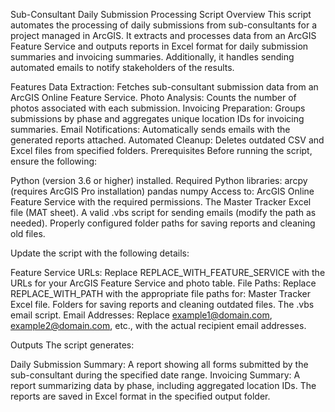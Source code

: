 Sub-Consultant Daily Submission Processing Script
Overview
This script automates the processing of daily submissions from sub-consultants for a project managed in ArcGIS. It extracts and processes data from an ArcGIS Feature Service and outputs reports in Excel format for daily submission summaries and invoicing summaries. Additionally, it handles sending automated emails to notify stakeholders of the results.

Features
Data Extraction: Fetches sub-consultant submission data from an ArcGIS Online Feature Service.
Photo Analysis: Counts the number of photos associated with each submission.
Invoicing Preparation: Groups submissions by phase and aggregates unique location IDs for invoicing summaries.
Email Notifications: Automatically sends emails with the generated reports attached.
Automated Cleanup: Deletes outdated CSV and Excel files from specified folders.
Prerequisites
Before running the script, ensure the following:

Python (version 3.6 or higher) installed.
Required Python libraries:
arcpy (requires ArcGIS Pro installation)
pandas
numpy
Access to:
ArcGIS Online Feature Service with the required permissions.
The Master Tracker Excel file (MAT sheet).
A valid .vbs script for sending emails (modify the path as needed).
Properly configured folder paths for saving reports and cleaning old files.

Update the script with the following details:

Feature Service URLs: Replace REPLACE_WITH_FEATURE_SERVICE with the URLs for your ArcGIS Feature Service and photo table.
File Paths: Replace REPLACE_WITH_PATH with the appropriate file paths for:
Master Tracker Excel file.
Folders for saving reports and cleaning outdated files.
The .vbs email script.
Email Addresses: Replace example1@domain.com, example2@domain.com, etc., with the actual recipient email addresses.

Outputs
The script generates:

Daily Submission Summary: A report showing all forms submitted by the sub-consultant during the specified date range.
Invoicing Summary: A report summarizing data by phase, including aggregated location IDs.
The reports are saved in Excel format in the specified output folder.
